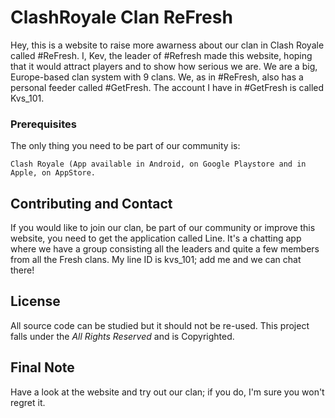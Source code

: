# ClashRoyale Clan ReFresh

Hey, this is a website to raise more awarness about our clan in Clash Royale called #ReFresh. I, Kev, the leader of #Refresh made this website, hoping that it would attract players and to show how serious we are. We are a big, Europe-based clan system with 9 clans. We, as in #ReFresh, also has a personal feeder called #GetFresh. The account I have in #GetFresh is called Kvs_101. 

### Prerequisites

The only thing you need to be part of our community is:

```
Clash Royale (App available in Android, on Google Playstore and in Apple, on AppStore.
```

## Contributing and Contact

If you would like to join our clan, be part of our community or improve this website, you need to get the application called Line. It's a chatting app where we have a group consisting all the leaders and quite a few members from all the Fresh clans. My line ID is kvs_101; add me and we can chat there!

## License

All source code can be studied but it should not be re-used.
This project falls under the *All Rights Reserved* and is Copyrighted.

## Final Note

Have a look at the website and try out our clan; if you do, I'm sure you won't regret it.

